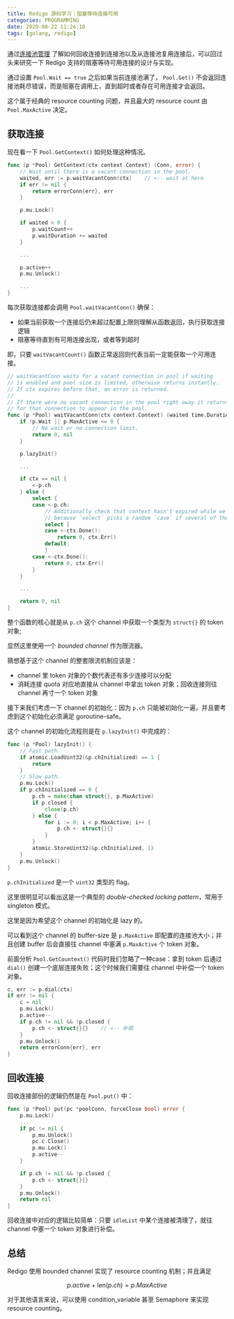 ```yaml
---
title: Redigo 源码学习：阻塞等待连接可用
categories: PROGRAMMING
date: 2020-08-22 11:24:10
tags: [golang, redigo]
---
```

通过[连接池管理](https://www.notion.so/400e99c27cf445d0ba9388b81dc8cc76) 了解如何回收连接到连接池以及从连接池复用连接后，可以回过头来研究一下 Redigo 支持的阻塞等待可用连接的设计与实现。

通过设置 `Pool.Wait == true` 之后如果当前连接池满了， `Pool.Get()` 不会返回连接池耗尽错误，而是阻塞在调用上，直到超时或者存在可用连接才会返回。

这个属于经典的 resource counting 问题，并且最大的 resource count 由 `Pool.MaxActive` 决定。

## 获取连接

现在看一下 `Pool.GetContext()` 如何处理这种情况。

```go
func (p *Pool) GetContext(ctx context.Context) (Conn, error) {
	// Wait until there is a vacant connection in the pool.
	waited, err := p.waitVacantConn(ctx)    // <-- wait at here
	if err != nil {
		return errorConn{err}, err
	}

	p.mu.Lock()

	if waited > 0 {
		p.waitCount++
		p.waitDuration += waited
	}

	...

	p.active++
	p.mu.Unlock()

	...
}
```

每次获取连接都会调用 `Pool.waitVacantConn()` 确保：

- 如果当前获取一个连接后仍未超过配置上限则理解从函数返回，执行获取连接逻辑
- 阻塞等待直到有可用连接出现，或者等到超时

即，只要 `waitVacantCount()` 函数正常返回则代表当前一定能获取一个可用连接。

```go
// waitVacantConn waits for a vacant connection in pool if waiting
// is enabled and pool size is limited, otherwise returns instantly.
// If ctx expires before that, an error is returned.
//
// If there were no vacant connection in the pool right away it returns the time spent waiting
// for that connection to appear in the pool.
func (p *Pool) waitVacantConn(ctx context.Context) (waited time.Duration, err error) {
	if !p.Wait || p.MaxActive <= 0 {
		// No wait or no connection limit.
		return 0, nil
	}

	p.lazyInit()

	...

	if ctx == nil {
		<-p.ch
	} else {
		select {
		case <-p.ch:
			// Additionally check that context hasn't expired while we were waiting,
			// because `select` picks a random `case` if several of them are "ready".
			select {
			case <-ctx.Done():
				return 0, ctx.Err()
			default:
			}
		case <-ctx.Done():
			return 0, ctx.Err()
		}
	}

	...

	return 0, nil
}
```

整个函数的核心就是从 `p.ch` 这个 channel 中获取一个类型为 `struct{}` 的 token 对象;

显然这里使用一个 *bounded channel* 作为限流器。

猜想基于这个 channel 的整套限流机制应该是：

- channel 里 token 对象的个数代表还有多少连接可以分配
- 消耗连接 quota 对应地直接从 channel 中拿出 token 对象；回收连接则往 channel 再寸一个 token 对象

接下来我们考虑一下 channel 的初始化：因为 `p.ch` 只能被初始化一遍，并且要考虑到这个初始化必须满足 goroutine-safe。

这个 channel 的初始化流程则是在 `p.lazyInit()` 中完成的：

```go
func (p *Pool) lazyInit() {
	// Fast path.
	if atomic.LoadUint32(&p.chInitialized) == 1 {
		return
	}
	// Slow path.
	p.mu.Lock()
	if p.chInitialized == 0 {
		p.ch = make(chan struct{}, p.MaxActive)
		if p.closed {
			close(p.ch)
		} else {
			for i := 0; i < p.MaxActive; i++ {
				p.ch <- struct{}{}
			}
		}
		atomic.StoreUint32(&p.chInitialized, 1)
	}
	p.mu.Unlock()
}
```

`p.chInitialized` 是一个 `uint32` 类型的 flag。

这里很明显可以看出这是一个典型的 _double-checked locking pattern_，常用于 singleton 模式。

这里是因为希望这个 channel 的初始化是 lazy 的。

可以看到这个 channel 的 buffer-size 是 `p.MaxActive` 即配置的连接池大小；并且创建 buffer 后会直接往 channel 中塞满 `p.MaxActive` 个 token 对象。

前面分析 `Pool.GetCountext()` 代码时我们忽略了一种case：拿到 token 后通过 `dial()` 创建一个底层连接失败；这个时候我们需要往 channel 中补偿一个 token 对象。

```go
c, err := p.dial(ctx)
if err != nil {
	c = nil
	p.mu.Lock()
	p.active--
	if p.ch != nil && !p.closed {
		p.ch <- struct{}{}    // <-- 补偿
	}
	p.mu.Unlock()
	return errorConn{err}, err
}
```

## 回收连接

回收连接部份的逻辑仍然是在 `Pool.put()` 中：

```go
func (p *Pool) put(pc *poolConn, forceClose bool) error {
	p.mu.Lock()
	...
	if pc != nil {
		p.mu.Unlock()
		pc.c.Close()
		p.mu.Lock()
		p.active--
	}

	if p.ch != nil && !p.closed {
		p.ch <- struct{}{}
	}
	p.mu.Unlock()
	return nil
}
```

回收连接中对应的逻辑比较简单：只要 `idleList` 中某个连接被清理了，就往 channel 中塞一个 token 对象进行补偿。

## 总结

Redigo 使用 bounded channel 实现了 resource counting 机制；并且满足

$$ p.active + \text{len}(p.ch)=p.MaxActive $$

对于其他语言来说，可以使用 condition_variable 甚至 Semaphore 来实现 resource counting。
